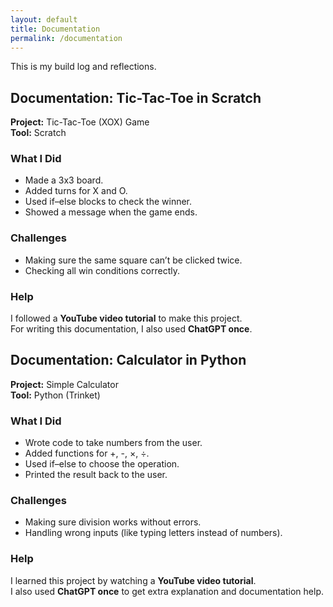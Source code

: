 ```yaml
---
layout: default
title: Documentation
permalink: /documentation
---
```


This is my build log and reflections.
## Documentation: Tic-Tac-Toe in Scratch

**Project:** Tic-Tac-Toe (XOX) Game  
**Tool:** Scratch  

### What I Did
- Made a 3x3 board.  
- Added turns for X and O.  
- Used if–else blocks to check the winner.  
- Showed a message when the game ends.  

### Challenges
- Making sure the same square can’t be clicked twice.  
- Checking all win conditions correctly.  

### Help
I followed a **YouTube video tutorial** to make this project.  
For writing this documentation, I also used **ChatGPT once**.

## Documentation: Calculator in Python

**Project:** Simple Calculator  
**Tool:** Python (Trinket)  

### What I Did
- Wrote code to take numbers from the user.  
- Added functions for +, -, ×, ÷.  
- Used if–else to choose the operation.  
- Printed the result back to the user.  

### Challenges
- Making sure division works without errors.  
- Handling wrong inputs (like typing letters instead of numbers).  

### Help
I learned this project by watching a **YouTube video tutorial**.  
I also used **ChatGPT once** to get extra explanation and documentation help.
